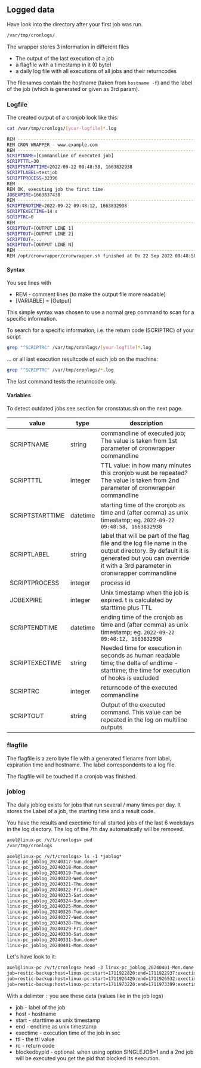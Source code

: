 ## Logged data

Have look into the directory after your first job was run.

```bash
/var/tmp/cronlogs/
```

The wrapper stores 3 information in different files

* The output of the last execution of a job
* a flagfile with a timestamp in it (0 byte)
* a daily log file with all executions of all jobs and their returncodes

The filenames contain the hostname (taken from `hostname -f`) and the label of the job (which is generated or given as 3rd param).

### Logfile

The created output of a cronjob look like this:

```bash
cat /var/tmp/cronlogs/[your-logfile]*.log

REM --------------------------------------------------------------------------------
REM CRON WRAPPER - www.example.com
REM --------------------------------------------------------------------------------
SCRIPTNAME=[Commandline of executed job]
SCRIPTTTL=30
SCRIPTSTARTTIME=2022-09-22 09:48:58, 1663832938
SCRIPTLABEL=testjob
SCRIPTPROCESS=32396
REM --------------------------------------------------------------------------------
REM OK, executing job the first time
JOBEXPIRE=1663837438
REM --------------------------------------------------------------------------------
SCRIPTENDTIME=2022-09-22 09:48:12, 1663832938
SCRIPTEXECTIME=14 s
SCRIPTRC=0
REM --------------------------------------------------------------------------------
SCRIPTOUT=[OUTPUT LINE 1]
SCRIPTOUT=[OUTPUT LINE 2]
SCRIPTOUT=...
SCRIPTOUT=[OUTPUT LINE N]
REM --------------------------------------------------------------------------------
REM /opt/cronwrapper/cronwrapper.sh finished at Do 22 Sep 2022 09:48:58 CEST
```

#### Syntax

You see lines with

* REM - comment lines (to make the output file more readable)
* [VARIABLE] = [Output]

This simple syntax was chosen to use a normal grep command to scan for a specific information.

To search for a specific information, i.e. the return code (SCRIPTRC) of your script 

```bash
grep "^SCRIPTRC" /var/tmp/cronlogs/[your-logfile]*.log
```

... or all last execution resultcode of each job on the machine:

```bash
grep "^SCRIPTRC" /var/tmp/cronlogs/*.log
```

The last command tests the returncode only. 

#### Variables

To detect outdated jobs see section for cronstatus.sh on the next page.

| value           | type     | description |
|---              |---       |---          |
| SCRIPTNAME      | string   | commandline of executed job; The value is taken from 1st parameter of cronwrapper commandline |
| SCRIPTTTL       | integer  | TTL value: in how many minutes this cronjob wust be repeated? The value is taken from 2nd parameter of cronwrapper commandline |
| SCRIPTSTARTTIME | datetime | starting time of the cronjob as time and (after comma) as unix timestamp; eg. `2022-09-22 09:48:58, 1663832938`|
| SCRIPTLABEL     | string   | label that will be part of the flag file and the log file name in the output directory. By default it is generated but you can override it with a 3rd parameter in cronwrapper commandline |
| SCRIPTPROCESS   | integer  | process id |
| JOBEXPIRE       | integer  | Unix timestamp when the job is expired. t is calculated by starttime plus TTL |
| SCRIPTENDTIME   | datetime | ending time of the cronjob as time and (after comma) as unix timestamp; eg. `2022-09-22 09:48:12, 1663832938`|
| SCRIPTEXECTIME  | string   | Needed time for execution in seconds as human readable time; the delta of endtime - starttime; the time for execution of hooks is excluded |
| SCRIPTRC        | integer  | returncode of the executed commandline |
| SCRIPTOUT       | string   | Output of the executed command. This value can be repeated in the log on multiline outputs

### flagfile

The flagfile is a zero byte file with a generated filename from label, expiration time and hostname.
The label correspondents to a log file.

The flagfile will be touched if a cronjob was finished.

### joblog

The daily joblog exists for jobs that run several / many times per day. It stores the Label of a job, the starting time and a result code.

You have the results and exectime for all started jobs of the last 6 weekdays in the log diectory. The log of the 7th day automatically will be removed.

```txt
axel@linux-pc /v/t/cronlogs> pwd
/var/tmp/cronlogs

axel@linux-pc /v/t/cronlogs> ls -1 *joblog*
linux-pc_joblog_20240317-Sun.done*
linux-pc_joblog_20240318-Mon.done*
linux-pc_joblog_20240319-Tue.done*
linux-pc_joblog_20240320-Wed.done*
linux-pc_joblog_20240321-Thu.done*
linux-pc_joblog_20240322-Fri.done*
linux-pc_joblog_20240323-Sat.done*
linux-pc_joblog_20240324-Sun.done*
linux-pc_joblog_20240325-Mon.done*
linux-pc_joblog_20240326-Tue.done*
linux-pc_joblog_20240327-Wed.done*
linux-pc_joblog_20240328-Thu.done*
linux-pc_joblog_20240329-Fri.done*
linux-pc_joblog_20240330-Sat.done*
linux-pc_joblog_20240331-Sun.done*
linux-pc_joblog_20240401-Mon.done*
```

Let's have look to it:

```txt
axel@linux-pc /v/t/cronlogs> head -3 linux-pc_joblog_20240401-Mon.done
job=restic-backup:host=linux-pc:start=1711922820:end=1711922937:exectime=117:ttl=60:rc=0
job=restic-backup:host=linux-pc:start=1711926420:end=1711926532:exectime=112:ttl=60:rc=0
job=restic-backup:host=linux-pc:start=1711973220:end=1711973399:exectime=179:ttl=60:rc=0
```

With a delimter `:` you see these data (values like in the job logs)

* job - label of the job
* host - hostname 
* start - starttime as unix timestamp
* end - endtime as unix timestamp
* exectime - execution time of the job in sec
* ttl - the ttl value
* rc - return code
* blockedbypid - optional: when using option SINGLEJOB=1 and a 2nd job will be executed you get the pid that blocked its execution.
